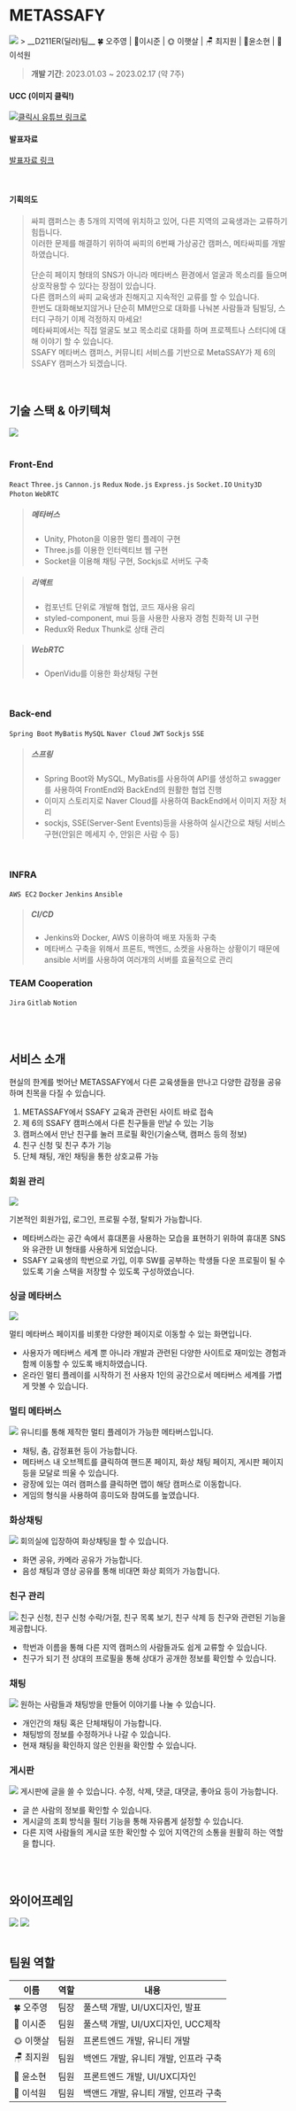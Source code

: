 # METASSAFY
<img src = "./docs/image/intro.png">
> __D211ER(딜러)팀__  
🍀 오주영 | 💎이시준 | 🌞 이햇살 | 🪑 최지원 | 🎸윤소현 | 🌚 이석원  

> __개발 기간__: 2023.01.03 ~ 2023.02.17 (약 7주) 

#### UCC (이미지 클릭!)
[![클릭시 유튜브 링크로 ](http://img.youtube.com/vi/z97YzI4sNts/0.jpg)](https://youtu.be/z97YzI4sNts)
#### 발표자료
[발표자료 링크](/docs/METASSAFY.pdf)

<br>

#### 기획의도
>싸피 캠퍼스는 총 5개의 지역에 위치하고 있어, 다른 지역의 교육생과는 교류하기 힘듭니다.  
이러한 문제를 해결하기 위하여 싸피의 6번째 가상공간 캠퍼스, 메타싸피를 개발하였습니다. <br><br>
단순히 페이지 형태의 SNS가 아니라 메타버스 환경에서 얼굴과 목소리를 들으며 상호작용할 수 있다는 장점이 있습니다.  
다른 캠퍼스의 싸피 교육생과 친해지고 지속적인 교류를 할 수 있습니다.  
한번도 대화해보지않거나 단순히 MM만으로 대화를 나눠본 사람들과 팀빌딩, 스터디 구하기 이제 걱정하지 마세요!  
메타싸피에서는 직접 얼굴도 보고 목소리로 대화를 하며 프로젝트나 스터디에 대해 이야기 할 수 있습니다.  
SSAFY 메타버스 캠퍼스, 커뮤니티 서비스를 기반으로 MetaSSAY가 제 6의 SSAFY 캠퍼스가 되겠습니다.  
 
<br> 

## 기술 스택 & 아키텍쳐
<img src = "./docs/image/architect.png">
<br>
<br>

### Front-End
 `React`
 `Three.js`
 `Cannon.js`
 `Redux`
 `Node.js`
 `Express.js`
 `Socket.IO`
 `Unity3D`
 `Photon`
 `WebRTC`

>##### 메타버스
>- Unity, Photon을 이용한 멀티 플레이 구현
>- Three.js를 이용한 인터렉티브 웹 구현
>- Socket을 이용해 채팅 구현, Sockjs로 서버도 구축

>##### 리액트
>- 컴포넌트 단위로 개발해 협업, 코드 재사용 유리
>- styled-component, mui 등을 사용한 사용자 경험 친화적 UI 구현
>- Redux와 Redux Thunk로 상태 관리

>##### WebRTC
>- OpenVidu를 이용한 화상채팅 구현
 <br>

### Back-end
 `Spring Boot`
 `MyBatis`
 `MySQL`
 `Naver Cloud`
 `JWT`
 `Sockjs`
 `SSE`
>##### 스프링
>- Spring Boot와 MySQL, MyBatis를 사용하여 API를 생성하고 swagger를 사용하여 FrontEnd와 BackEnd의 원활한 협업 진행
>- 이미지 스토리지로 Naver Cloud를 사용하여 BackEnd에서 이미지 저장 처리
>- sockjs, SSE(Server-Sent Events)등을 사용하여 실시간으로 채팅 서비스 구현(안읽은 메세지 수, 안읽은 사람 수 등)
 <br>

### INFRA
 `AWS EC2`
 `Docker`
 `Jenkins`
 `Ansible`
>##### CI/CD
>- Jenkins와 Docker, AWS 이용하여 배포 자동화 구축
>- 메타버스 구축을 위해서 프론트, 백엔드, 소켓을 사용하는 상황이기 때문에 ansible 서버를 사용하여 여러개의 서버를 효율적으로 관리
 
### TEAM Cooperation
 `Jira`
 `Gitlab`
 `Notion`

 <br/>
 <br/> 

## 서비스 소개 
현실의 한계를 벗어난 METASSAFY에서 다른 교육생들을 만나고 다양한 감정을 공유하며 친목을 다질 수 있습니다. 
1. METASSAFY에서 SSAFY 교육과 관련된 사이트 바로 접속
2. 제 6의 SSAFY 캠퍼스에서 다른 친구들을 만날 수 있는 기능
3. 캠퍼스에서 만난 친구를 눌러 프로필 확인(기술스택, 캠퍼스 등의 정보)
4. 친구 신청 및 친구 추가 기능
5. 단체 채팅, 개인 채팅을 통한 상호교류 가능

### 회원 관리
<img src = "./docs/image/profile.png">

기본적인 회원가입, 로그인, 프로필 수정, 탈퇴가 가능합니다.
- 메타버스라는 공간 속에서 휴대폰을 사용하는 모습을 표현하기 위하여 휴대폰 SNS와 유관한 UI 형태를 사용하게 되었습니다.
- SSAFY 교육생의 학번으로 가입, 이후 SW를 공부하는 학생들 다운 프로필이 될 수 있도록 기술 스택을 저장할 수 있도록 구성하였습니다.

### 싱글 메타버스
<img src = "./docs/image/single.png">

멀티 메타버스 페이지를 비롯한 다양한 페이지로 이동할 수 있는 화면입니다. 
- 사용자가 메타버스 세계 뿐 아니라 개발과 관련된 다양한 사이트로 재미있는 경험과 함께 이동할 수 있도록 배치하였습니다.
- 온라인 멀티 플레이를 시작하기 전 사용자 1인의 공간으로서 메타버스 세계를 가볍게 맛볼 수 있습니다.

### 멀티 메타버스
<img src = "./docs/image/multi.png">
유니티를 통해 제작한 멀티 플레이가 가능한 메타버스입니다. <br>

- 채팅, 춤, 감정표현 등이 가능합니다.
- 메타버스 내 오브젝트를 클릭하여 핸드폰 페이지, 화상 채팅 페이지, 게시판 페이지 등을 모달로 띄울 수 있습니다.
- 광장에 있는 여러 캠퍼스를 클릭하면 맵이 해당 캠퍼스로 이동합니다. 
- 게임의 형식을 사용하여 흥미도와 참여도를 높였습니다.

### 화상채팅
<img src = "./docs/image/rtc.png">
회의실에 입장하여 화상채팅을 할 수 있습니다.
<br> 

- 화면 공유, 카메라 공유가 가능합니다.
- 음성 채팅과 영상 공유를 통해 비대면 화상 회의가 가능합니다.

### 친구 관리
<img src = "./docs/image/friend.png">
친구 신청, 친구 신청 수락/거절, 친구 목록 보기, 친구 삭제 등
친구와 관련된 기능을 제공합니다.

- 학번과 이름을 통해 다른 지역 캠퍼스의 사람들과도 쉽게 교류할 수 있습니다.
- 친구가 되기 전 상대의 프로필을 통해 상대가 공개한 정보를 확인할 수 있습니다.

### 채팅
<img src = "./docs/image/chat.png">
원하는 사람들과 채팅방을 만들어 이야기를 나눌 수 있습니다.

- 개인간의 채팅 혹은 단체채팅이 가능합니다.
- 채팅방의 정보를 수정하거나 나갈 수 있습니다.
- 현재 채팅을 확인하지 않은 인원을 확인할 수 있습니다.

### 게시판
<img src = "./docs/image/board.png">
게시판에 글을 쓸 수 있습니다. 
수정, 삭제, 댓글, 대댓글, 좋아요 등이 가능합니다.

- 글 쓴 사람의 정보를 확인할 수 있습니다.
- 게시글의 조회 방식을 필터 기능을 통해 자유롭게 설정할 수 있습니다.
- 다른 지역 사람들의 게시글 또한 확인할 수 있어 지역간의 소통을 원활히 하는 역할을 합니다.
<br/> 
<br/> 

## 와이어프레임
<img src = "./docs/image/wireframe1.png">
<img src = "./docs/image/wireframe2.png">
<br/> 
<br/> 


## 팀원 역할   
| 이름   | 역할 | 내용                        |
| ------ | ---- | --------------------------- |
| 🍀 오주영 | 팀장 | 풀스택 개발, UI/UX디자인, 발표|
| 💎 이시준 | 팀원 | 풀스택 개발,  UI/UX디자인, UCC제작 |                    
| 🌞 이햇살 | 팀원 | 프론트엔드 개발, 유니티 개발|
| 🪑 최지원 | 팀원 | 백엔드 개발, 유니티 개발, 인프라 구축|
| 🎸 윤소현 | 팀원 | 프론트엔드 개발, UI/UX디자인|
| 🌚 이석원 | 팀원 | 백앤드 개발, 유니티 개발, 인프라 구축|

<br/> 
<br/> 